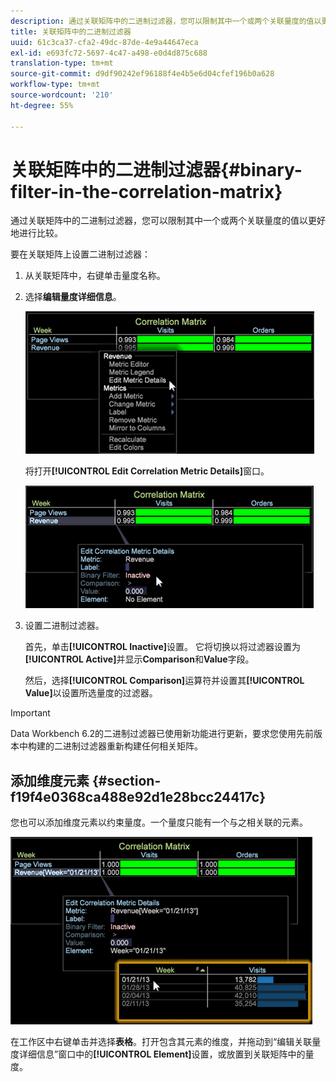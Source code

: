 ```yaml
---
description: 通过关联矩阵中的二进制过滤器，您可以限制其中一个或两个关联量度的值以更好地进行比较。
title: 关联矩阵中的二进制过滤器
uuid: 61c3ca37-cfa2-49dc-87de-4e9a44647eca
exl-id: e693fc72-5697-4c47-a498-e0d4d875c688
translation-type: tm+mt
source-git-commit: d9df90242ef96188f4e4b5e6d04cfef196b0a628
workflow-type: tm+mt
source-wordcount: '210'
ht-degree: 55%

---
```


# 关联矩阵中的二进制过滤器{#binary-filter-in-the-correlation-matrix}

通过关联矩阵中的二进制过滤器，您可以限制其中一个或两个关联量度的值以更好地进行比较。

要在关联矩阵上设置二进制过滤器：

1. 从关联矩阵中，右键单击量度名称。
1. 选择&#x200B;**编辑量度详细信息**。

   ![](assets/correlation_matrix_binary_filter.png)

   将打开&#x200B;**[!UICONTROL Edit Correlation Metric Details]**&#x200B;窗口。

   ![](assets/correlation_matrix_metric_details.png)

1. 设置二进制过滤器。

   首先，单击&#x200B;**[!UICONTROL Inactive]**&#x200B;设置。 它将切换以将过滤器设置为&#x200B;**[!UICONTROL Active]**&#x200B;并显示&#x200B;**Comparison**&#x200B;和&#x200B;**Value**&#x200B;字段。

   然后，选择&#x200B;**[!UICONTROL Comparison]**&#x200B;运算符并设置其&#x200B;**[!UICONTROL Value]**&#x200B;以设置所选量度的过滤器。

>[!IMPORTANT]
>
>Data Workbench 6.2的二进制过滤器已使用新功能进行更新，要求您使用先前版本中构建的二进制过滤器重新构建任何相关矩阵。

## 添加维度元素 {#section-f19f4e0368ca488e92d1e28bcc24417c}

您也可以添加维度元素以约束量度。一个量度只能有一个与之相关联的元素。

![](assets/correlation_matrix_element.png)

在工作区中右键单击并选择&#x200B;**表格**。打开包含其元素的维度，并拖动到“编辑关联量度详细信息”窗口中的&#x200B;**[!UICONTROL Element]**&#x200B;设置，或放置到关联矩阵中的量度。
